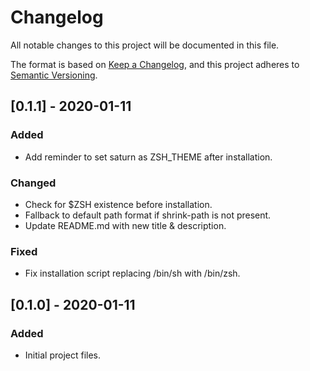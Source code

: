 # Changelog

All notable changes to this project will be documented in this file.

The format is based on [Keep a Changelog](https://keepachangelog.com/en/1.0.0/),
and this project adheres to [Semantic Versioning](https://semver.org/spec/v2.0.0.html).

## [0.1.1] - 2020-01-11

### Added

- Add reminder to set saturn as ZSH_THEME after installation.

### Changed

- Check for $ZSH existence before installation.
- Fallback to default path format if shrink-path is not present.
- Update README.md with new title & description.

### Fixed

- Fix installation script replacing /bin/sh with /bin/zsh.

## [0.1.0] - 2020-01-11

### Added

- Initial project files.
